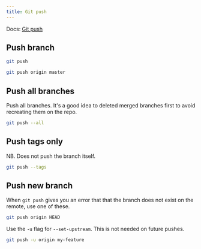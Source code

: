 ```yaml
---
title: Git push
---
```


Docs: [Git push](https://git-scm.com/docs/git-push)


## Push branch

```sh
git push
```

```sh
git push origin master
```

## Push all branches
Push all branches. It's a good idea to deleted merged branches first to avoid recreating them on the repo.

```sh
git push --all
```


## Push tags only

NB. Does not push the branch itself.

```sh
git push --tags
```

## Push new branch

When `git push` gives you an error that that the branch does not exist on the remote, use one of these.

```sh
git push origin HEAD
```

Use the `-u` flag for `--set-upstream`. This is not needed on future pushes.

```sh
git push -u origin my-feature
```
